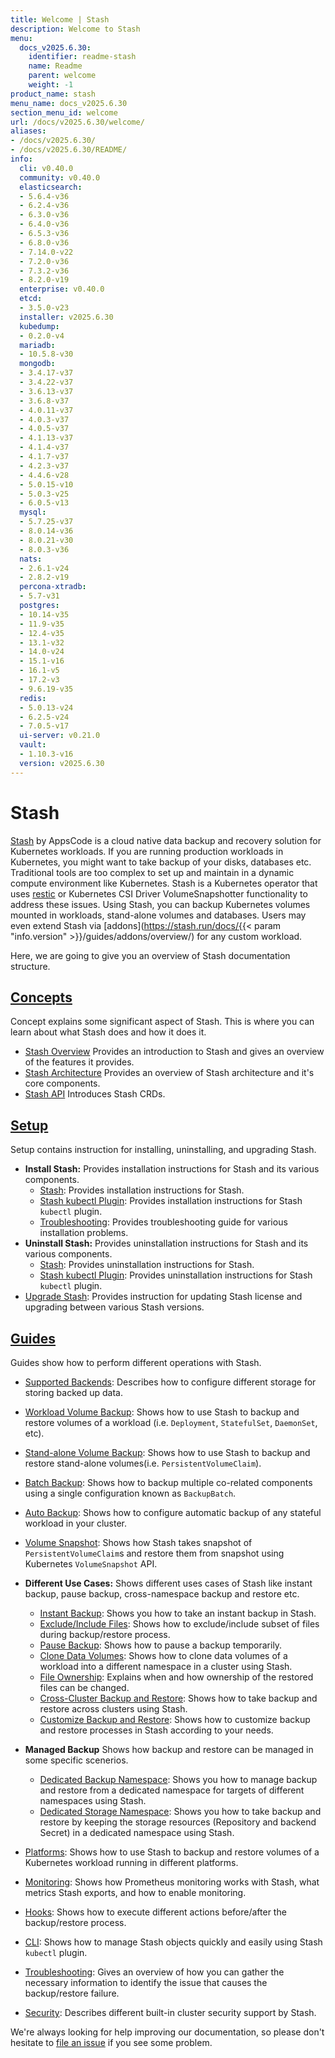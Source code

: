 ```yaml
---
title: Welcome | Stash
description: Welcome to Stash
menu:
  docs_v2025.6.30:
    identifier: readme-stash
    name: Readme
    parent: welcome
    weight: -1
product_name: stash
menu_name: docs_v2025.6.30
section_menu_id: welcome
url: /docs/v2025.6.30/welcome/
aliases:
- /docs/v2025.6.30/
- /docs/v2025.6.30/README/
info:
  cli: v0.40.0
  community: v0.40.0
  elasticsearch:
  - 5.6.4-v36
  - 6.2.4-v36
  - 6.3.0-v36
  - 6.4.0-v36
  - 6.5.3-v36
  - 6.8.0-v36
  - 7.14.0-v22
  - 7.2.0-v36
  - 7.3.2-v36
  - 8.2.0-v19
  enterprise: v0.40.0
  etcd:
  - 3.5.0-v23
  installer: v2025.6.30
  kubedump:
  - 0.2.0-v4
  mariadb:
  - 10.5.8-v30
  mongodb:
  - 3.4.17-v37
  - 3.4.22-v37
  - 3.6.13-v37
  - 3.6.8-v37
  - 4.0.11-v37
  - 4.0.3-v37
  - 4.0.5-v37
  - 4.1.13-v37
  - 4.1.4-v37
  - 4.1.7-v37
  - 4.2.3-v37
  - 4.4.6-v28
  - 5.0.15-v10
  - 5.0.3-v25
  - 6.0.5-v13
  mysql:
  - 5.7.25-v37
  - 8.0.14-v36
  - 8.0.21-v30
  - 8.0.3-v36
  nats:
  - 2.6.1-v24
  - 2.8.2-v19
  percona-xtradb:
  - 5.7-v31
  postgres:
  - 10.14-v35
  - 11.9-v35
  - 12.4-v35
  - 13.1-v32
  - 14.0-v24
  - 15.1-v16
  - 16.1-v5
  - 17.2-v3
  - 9.6.19-v35
  redis:
  - 5.0.13-v24
  - 6.2.5-v24
  - 7.0.5-v17
  ui-server: v0.21.0
  vault:
  - 1.10.3-v16
  version: v2025.6.30
---
```


# Stash

[Stash](https://stash.run) by AppsCode is a cloud native data backup and recovery solution for Kubernetes workloads. If you are running production workloads in Kubernetes, you might want to take backup of your disks, databases etc. Traditional tools are too complex to set up and maintain in a dynamic compute environment like Kubernetes. Stash is a Kubernetes operator that uses [restic](https://github.com/restic/restic) or Kubernetes CSI Driver VolumeSnapshotter functionality to address these issues. Using Stash, you can backup Kubernetes volumes mounted in workloads, stand-alone volumes and databases. Users may even extend Stash via [addons](https://stash.run/docs/{{< param "info.version" >}}/guides/addons/overview/) for any custom workload.

Here, we are going to give you an overview of Stash documentation structure.

## [Concepts](/docs/v2025.6.30/concepts/)

Concept explains some significant aspect of Stash. This is where you can learn about what Stash does and how it does it.

- [Stash Overview](/docs/v2025.6.30/concepts/what-is-stash/overview/) Provides an introduction to Stash and gives an overview of the features it provides.
- [Stash Architecture](/docs/v2025.6.30/concepts/what-is-stash/architecture/) Provides an overview of Stash architecture and it's core components.
- [Stash API](/docs/v2025.6.30/concepts/crds/repository/) Introduces Stash CRDs.

## [Setup](/docs/v2025.6.30/setup/)

Setup contains instruction for installing, uninstalling, and upgrading Stash.

- **Install Stash:** Provides installation instructions for Stash and its various components.
  - [Stash](/docs/v2025.6.30/setup/install/stash/): Provides installation instructions for Stash.
  - [Stash kubectl Plugin](/docs/v2025.6.30/setup/install/kubectl-plugin/): Provides installation instructions for Stash `kubectl` plugin.
  - [Troubleshooting](/docs/v2025.6.30/setup/install/troubleshooting/): Provides troubleshooting guide for various installation problems.
- **Uninstall Stash:** Provides uninstallation instructions for Stash and its various components.
  - [Stash](/docs/v2025.6.30/setup/uninstall/stash/): Provides uninstallation instructions for Stash.
  - [Stash kubectl Plugin](/docs/v2025.6.30/setup/uninstall/kubectl-plugin/): Provides uninstallation instructions for Stash `kubectl` plugin.
- [Upgrade Stash](/docs/v2025.6.30/setup/upgrade/): Provides instruction for updating Stash license and upgrading between various Stash versions.

## [Guides](/docs/v2025.6.30/guides/)

Guides show how to perform different operations with Stash.

- [Supported Backends](/docs/v2025.6.30/guides/backends/overview/): Describes how to configure different storage for storing backed up data.
- [Workload Volume Backup](/docs/v2025.6.30/guides/workloads/overview/): Shows how to use Stash to backup and restore volumes of a workload (i.e. `Deployment`, `StatefulSet`, `DaemonSet`, etc).
- [Stand-alone Volume Backup](/docs/v2025.6.30/guides/volumes/overview/): Shows how to use Stash to backup and restore stand-alone volumes(i.e. `PersistentVolumeClaim`).
- [Batch Backup](/docs/v2025.6.30/guides/batch-backup/overview/): Shows how to backup multiple co-related components using a single configuration known as `BackupBatch`.
- [Auto Backup](/docs/v2025.6.30/guides/auto-backup/overview/): Shows how to configure automatic backup of any stateful workload in your cluster.
- [Volume Snapshot](/docs/v2025.6.30/guides/volumesnapshot/overview/): Shows how Stash takes snapshot of `PersistentVolumeClaim`s and restore them from snapshot using Kubernetes `VolumeSnapshot` API.

- **Different Use Cases:**
Shows different uses cases of Stash like instant backup, pause backup, cross-namespace backup and restore etc.

  - [Instant Backup](/docs/v2025.6.30/guides/use-cases/instant-backup/): Shows you how to take an instant backup in Stash.
  - [Exclude/Include Files](/docs/v2025.6.30/guides/use-cases/exclude-include-files/): Shows how to exclude/include subset of files during backup/restore process.
  - [Pause Backup](/docs/v2025.6.30/guides/use-cases/pause-backup/): Shows how to pause a backup temporarily.
  - [Clone Data Volumes](/docs/v2025.6.30/guides/use-cases/clone-pvc/): Shows how to clone data volumes of a workload into a different namespace in a cluster using Stash.
  - [File Ownership](/docs/v2025.6.30/guides/use-cases/ownership/): Explains when and how ownership of the restored files can be changed.
  - [Cross-Cluster Backup and Restore](/docs/v2025.6.30/guides/use-cases/cross-cluster-backup/): Shows how to take backup and restore across clusters using Stash.
  - [Customize Backup and Restore](/docs/v2025.6.30/guides/use-cases/customize-backup-restore/): Shows how to customize backup and restore processes in Stash according to your needs.

- **Managed Backup**
Shows how backup and restore can be managed in some specific scenerios.
  - [Dedicated Backup Namespace](/docs/v2025.6.30/guides/managed-backup/dedicated-backup-namespace/): Shows you how to manage backup and restore from a dedicated namespace for targets of different namespaces using Stash.
  - [Dedicated Storage Namespace](/docs/v2025.6.30/guides/managed-backup/dedicated-storage-namespace/): Shows you how to take backup and restore by keeping the storage resources (Repository and backend Secret) in a dedicated namespace using Stash.

- [Platforms](/docs/v2025.6.30/guides/platforms/eks-irsa/): Shows how to use Stash to backup and restore volumes of a Kubernetes workload running in different platforms.
- [Monitoring](/docs/v2025.6.30/guides/monitoring/overview/): Shows how Prometheus monitoring works with Stash, what metrics Stash exports, and how to enable monitoring.
- [Hooks](/docs/v2025.6.30/guides/hooks/overview/): Shows how to execute different actions before/after the backup/restore process.
- [CLI](/docs/v2025.6.30/guides/cli/kubectl-plugin/): Shows how to manage Stash objects quickly and easily using Stash `kubectl` plugin.
- [Troubleshooting](/docs/v2025.6.30/guides/troubleshooting/how-to-troubleshoot/): Gives an overview of how you can gather the necessary information to identify the issue that causes the backup/restore failure.
- [Security](/docs/v2025.6.30/guides/security/rbac/): Describes different built-in cluster security support by Stash.

We're always looking for help improving our documentation, so please don't hesitate to [file an issue](https://github.com/stashed/project/issues/new) if you see some problem.
